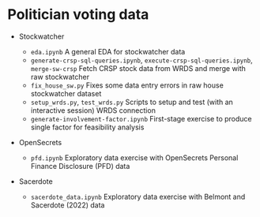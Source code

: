 # Politician voting data
- Stockwatcher
	- `eda.ipynb` A general EDA for stockwatcher data
	- `generate-crsp-sql-queries.ipynb`, `execute-crsp-sql-queries.ipynb`, `merge-sw-crsp` Fetch CRSP stock data from WRDS and merge with raw stockwatcher
	- `fix_house_sw.py` Fixes some data entry errors in raw house stockwatcher dataset
	- `setup_wrds.py`, `test_wrds.py` Scripts to setup and test (with an interactive session) WRDS connection
	- `generate-involvement-factor.ipynb` First-stage exercise to produce single factor for feasibility analysis

- OpenSecrets
	- `pfd.ipynb` Exploratory data exercise with OpenSecrets Personal Finance Disclosure (PFD) data

- Sacerdote
	- `sacerdote_data.ipynb` Exploratory data exercise with Belmont and Sacerdote (2022) data
